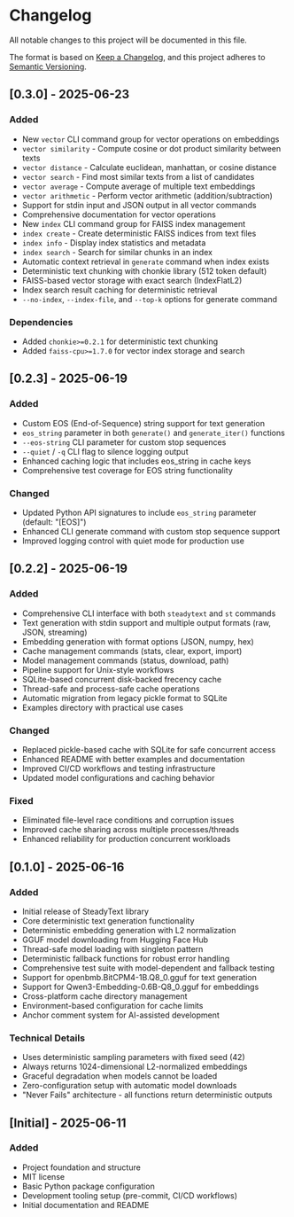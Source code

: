 # Changelog

All notable changes to this project will be documented in this file.

The format is based on [Keep a Changelog](https://keepachangelog.com/en/1.0.0/),
and this project adheres to [Semantic Versioning](https://semver.org/spec/v2.0.0.html).

## [0.3.0] - 2025-06-23

### Added
- New `vector` CLI command group for vector operations on embeddings
- `vector similarity` - Compute cosine or dot product similarity between texts
- `vector distance` - Calculate euclidean, manhattan, or cosine distance
- `vector search` - Find most similar texts from a list of candidates
- `vector average` - Compute average of multiple text embeddings
- `vector arithmetic` - Perform vector arithmetic (addition/subtraction)
- Support for stdin input and JSON output in all vector commands
- Comprehensive documentation for vector operations
- New `index` CLI command group for FAISS index management
- `index create` - Create deterministic FAISS indices from text files
- `index info` - Display index statistics and metadata
- `index search` - Search for similar chunks in an index
- Automatic context retrieval in `generate` command when index exists
- Deterministic text chunking with chonkie library (512 token default)
- FAISS-based vector storage with exact search (IndexFlatL2)
- Index search result caching for deterministic retrieval
- `--no-index`, `--index-file`, and `--top-k` options for generate command

### Dependencies
- Added `chonkie>=0.2.1` for deterministic text chunking
- Added `faiss-cpu>=1.7.0` for vector index storage and search

## [0.2.3] - 2025-06-19

### Added
- Custom EOS (End-of-Sequence) string support for text generation
- `eos_string` parameter in both `generate()` and `generate_iter()` functions
- `--eos-string` CLI parameter for custom stop sequences
- `--quiet` / `-q` CLI flag to silence logging output
- Enhanced caching logic that includes eos_string in cache keys
- Comprehensive test coverage for EOS string functionality

### Changed
- Updated Python API signatures to include `eos_string` parameter (default: "[EOS]")
- Enhanced CLI generate command with custom stop sequence support
- Improved logging control with quiet mode for production use

## [0.2.2] - 2025-06-19

### Added
- Comprehensive CLI interface with both `steadytext` and `st` commands
- Text generation with stdin support and multiple output formats (raw, JSON, streaming)
- Embedding generation with format options (JSON, numpy, hex)
- Cache management commands (stats, clear, export, import)
- Model management commands (status, download, path)
- Pipeline support for Unix-style workflows
- SQLite-based concurrent disk-backed frecency cache
- Thread-safe and process-safe cache operations
- Automatic migration from legacy pickle format to SQLite
- Examples directory with practical use cases

### Changed
- Replaced pickle-based cache with SQLite for safe concurrent access
- Enhanced README with better examples and documentation
- Improved CI/CD workflows and testing infrastructure
- Updated model configurations and caching behavior

### Fixed
- Eliminated file-level race conditions and corruption issues
- Improved cache sharing across multiple processes/threads
- Enhanced reliability for production concurrent workloads

## [0.1.0] - 2025-06-16

### Added
- Initial release of SteadyText library
- Core deterministic text generation functionality
- Deterministic embedding generation with L2 normalization
- GGUF model downloading from Hugging Face Hub
- Thread-safe model loading with singleton pattern
- Deterministic fallback functions for robust error handling
- Comprehensive test suite with model-dependent and fallback testing
- Support for openbmb.BitCPM4-1B.Q8_0.gguf for text generation
- Support for Qwen3-Embedding-0.6B-Q8_0.gguf for embeddings
- Cross-platform cache directory management
- Environment-based configuration for cache limits
- Anchor comment system for AI-assisted development

### Technical Details
- Uses deterministic sampling parameters with fixed seed (42)
- Always returns 1024-dimensional L2-normalized embeddings
- Graceful degradation when models cannot be loaded
- Zero-configuration setup with automatic model downloads
- "Never Fails" architecture - all functions return deterministic outputs

## [Initial] - 2025-06-11

### Added
- Project foundation and structure
- MIT license
- Basic Python package configuration
- Development tooling setup (pre-commit, CI/CD workflows)
- Initial documentation and README